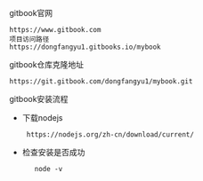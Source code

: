 gitbook官网

```
https://www.gitbook.com
项目访问路径
https://dongfangyu1.gitbooks.io/mybook
```

gitbook仓库克隆地址

```
https://git.gitbook.com/dongfangyu1/mybook.git
```

gitbook安装流程

* 下载nodejs
  ```
   https://nodejs.org/zh-cn/download/current/
  ```

* 检查安装是否成功
  ```
     node -v
  ```




